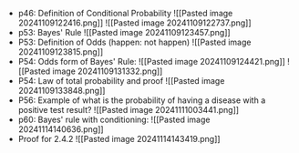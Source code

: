 - p46: Definition of Conditional Probability
![[Pasted image 20241109122416.png]]
![[Pasted image 20241109122737.png]]
- p53: Bayes' Rule
![[Pasted image 20241109123457.png]]
- P53: Definition of Odds (happen: not happen)
![[Pasted image 20241109123815.png]]
- P54: Odds form of Bayes' Rule:
![[Pasted image 20241109124421.png]]
![[Pasted image 20241109131332.png]]
- P54: Law of total probability and proof
![[Pasted image 20241109133848.png]]
- P56: Example of what is the probability of having a disease with a positive test result? ![[Pasted image 20241111003441.png]]
- p60: Bayes' rule with conditioning:
 ![[Pasted image 20241114140636.png]]
 - Proof for 2.4.2
![[Pasted image 20241114143419.png]]